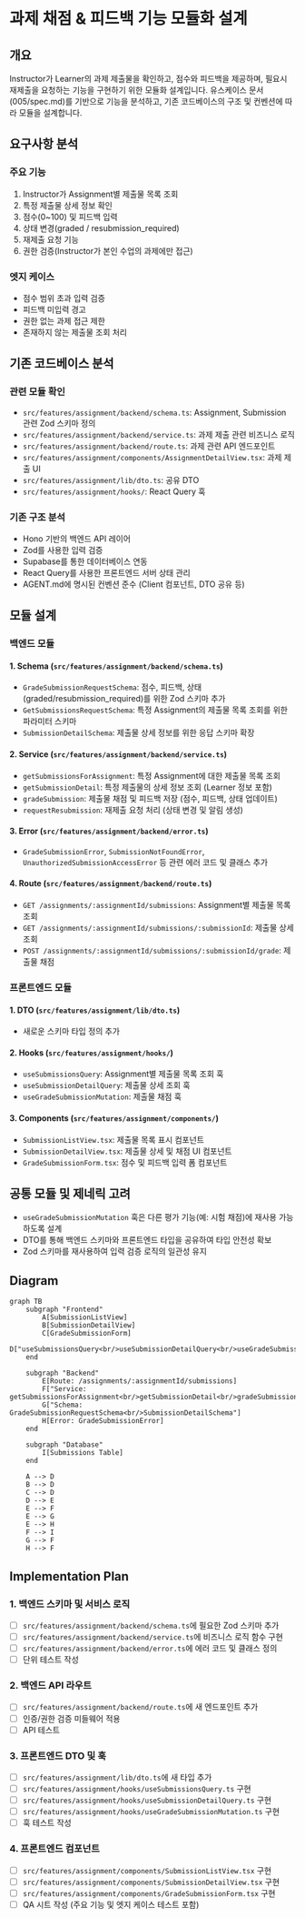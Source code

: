 # 과제 채점 & 피드백 기능 모듈화 설계

## 개요
Instructor가 Learner의 과제 제출물을 확인하고, 점수와 피드백을 제공하며, 필요시 재제출을 요청하는 기능을 구현하기 위한 모듈화 설계입니다. 유스케이스 문서(005/spec.md)를 기반으로 기능을 분석하고, 기존 코드베이스의 구조 및 컨벤션에 따라 모듈을 설계합니다.

## 요구사항 분석

### 주요 기능
1. Instructor가 Assignment별 제출물 목록 조회
2. 특정 제출물 상세 정보 확인
3. 점수(0~100) 및 피드백 입력
4. 상태 변경(graded / resubmission_required)
5. 재제출 요청 기능
6. 권한 검증(Instructor가 본인 수업의 과제에만 접근)

### 엣지 케이스
- 점수 범위 초과 입력 검증
- 피드백 미입력 경고
- 권한 없는 과제 접근 제한
- 존재하지 않는 제출물 조회 처리

## 기존 코드베이스 분석

### 관련 모듈 확인
- `src/features/assignment/backend/schema.ts`: Assignment, Submission 관련 Zod 스키마 정의
- `src/features/assignment/backend/service.ts`: 과제 제출 관련 비즈니스 로직
- `src/features/assignment/backend/route.ts`: 과제 관련 API 엔드포인트
- `src/features/assignment/components/AssignmentDetailView.tsx`: 과제 제출 UI
- `src/features/assignment/lib/dto.ts`: 공유 DTO
- `src/features/assignment/hooks/`: React Query 훅

### 기존 구조 분석
- Hono 기반의 백엔드 API 레이어
- Zod를 사용한 입력 검증
- Supabase를 통한 데이터베이스 연동
- React Query를 사용한 프론트엔드 서버 상태 관리
- AGENT.md에 명시된 컨벤션 준수 (Client 컴포넌트, DTO 공유 등)

## 모듈 설계

### 백엔드 모듈

#### 1. Schema (`src/features/assignment/backend/schema.ts`)
- `GradeSubmissionRequestSchema`: 점수, 피드백, 상태(graded/resubmission_required)를 위한 Zod 스키마 추가
- `GetSubmissionsRequestSchema`: 특정 Assignment의 제출물 목록 조회를 위한 파라미터 스키마
- `SubmissionDetailSchema`: 제출물 상세 정보를 위한 응답 스키마 확장

#### 2. Service (`src/features/assignment/backend/service.ts`)
- `getSubmissionsForAssignment`: 특정 Assignment에 대한 제출물 목록 조회
- `getSubmissionDetail`: 특정 제출물의 상세 정보 조회 (Learner 정보 포함)
- `gradeSubmission`: 제출물 채점 및 피드백 저장 (점수, 피드백, 상태 업데이트)
- `requestResubmission`: 재제출 요청 처리 (상태 변경 및 알림 생성)

#### 3. Error (`src/features/assignment/backend/error.ts`)
- `GradeSubmissionError`, `SubmissionNotFoundError`, `UnauthorizedSubmissionAccessError` 등 관련 에러 코드 및 클래스 추가

#### 4. Route (`src/features/assignment/backend/route.ts`)
- `GET /assignments/:assignmentId/submissions`: Assignment별 제출물 목록 조회
- `GET /assignments/:assignmentId/submissions/:submissionId`: 제출물 상세 조회
- `POST /assignments/:assignmentId/submissions/:submissionId/grade`: 제출물 채점

### 프론트엔드 모듈

#### 1. DTO (`src/features/assignment/lib/dto.ts`)
- 새로운 스키마 타입 정의 추가

#### 2. Hooks (`src/features/assignment/hooks/`)
- `useSubmissionsQuery`: Assignment별 제출물 목록 조회 훅
- `useSubmissionDetailQuery`: 제출물 상세 조회 훅
- `useGradeSubmissionMutation`: 제출물 채점 훅

#### 3. Components (`src/features/assignment/components/`)
- `SubmissionListView.tsx`: 제출물 목록 표시 컴포넌트
- `SubmissionDetailView.tsx`: 제출물 상세 및 채점 UI 컴포넌트
- `GradeSubmissionForm.tsx`: 점수 및 피드백 입력 폼 컴포넌트

## 공통 모듈 및 제네릭 고려

- `useGradeSubmissionMutation` 훅은 다른 평가 기능(예: 시험 채점)에 재사용 가능하도록 설계
- DTO를 통해 백엔드 스키마와 프론트엔드 타입을 공유하여 타입 안전성 확보
- Zod 스키마를 재사용하여 입력 검증 로직의 일관성 유지

## Diagram

```mermaid
graph TB
    subgraph "Frontend"
        A[SubmissionListView]
        B[SubmissionDetailView]
        C[GradeSubmissionForm]
        D["useSubmissionsQuery<br/>useSubmissionDetailQuery<br/>useGradeSubmissionMutation"]
    end

    subgraph "Backend"
        E[Route: /assignments/:assignmentId/submissions]
        F["Service: getSubmissionsForAssignment<br/>getSubmissionDetail<br/>gradeSubmission<br/>requestResubmission"]
        G["Schema: GradeSubmissionRequestSchema<br/>SubmissionDetailSchema"]
        H[Error: GradeSubmissionError]
    end

    subgraph "Database"
        I[Submissions Table]
    end
    
    A --> D
    B --> D
    C --> D
    D --> E
    E --> F
    E --> G
    E --> H
    F --> I
    G --> F
    H --> F
```

## Implementation Plan

### 1. 백엔드 스키마 및 서비스 로직
- [ ] `src/features/assignment/backend/schema.ts`에 필요한 Zod 스키마 추가
- [ ] `src/features/assignment/backend/service.ts`에 비즈니스 로직 함수 구현
- [ ] `src/features/assignment/backend/error.ts`에 에러 코드 및 클래스 정의
- [ ] 단위 테스트 작성

### 2. 백엔드 API 라우트
- [ ] `src/features/assignment/backend/route.ts`에 새 엔드포인트 추가
- [ ] 인증/권한 검증 미들웨어 적용
- [ ] API 테스트

### 3. 프론트엔드 DTO 및 훅
- [ ] `src/features/assignment/lib/dto.ts`에 새 타입 추가
- [ ] `src/features/assignment/hooks/useSubmissionsQuery.ts` 구현
- [ ] `src/features/assignment/hooks/useSubmissionDetailQuery.ts` 구현
- [ ] `src/features/assignment/hooks/useGradeSubmissionMutation.ts` 구현
- [ ] 훅 테스트 작성

### 4. 프론트엔드 컴포넌트
- [ ] `src/features/assignment/components/SubmissionListView.tsx` 구현
- [ ] `src/features/assignment/components/SubmissionDetailView.tsx` 구현
- [ ] `src/features/assignment/components/GradeSubmissionForm.tsx` 구현
- [ ] QA 시트 작성 (주요 기능 및 엣지 케이스 테스트 포함)